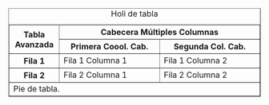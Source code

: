 <!DOCTYPE html>
<html lang="en">
<head>
    <meta charset="UTF-8">
    <title>Document</title>
</head>
<body>
    <div>   
    <table border="1" style=”width: 100%”>
			<caption>Holi de tabla</caption>
			<colgroup>
				<col style="width: 20%"/>
				<col style="width: 40%"/>
				<col style="width: 40%"/>
			</colgroup>
			<thead>
				<tr>
					<th rowspan="2">Tabla Avanzada</th>
					<th colspan="2">Cabecera Múltiples Columnas</th>
				</tr>
				<tr>
					<th>Primera Coool. Cab.</th>
					<th>Segunda Col. Cab.</th>
				</tr>
			</thead>
			<tfoot>
				<tr>
					<td colspan="3">Pie de tabla.</td>
				</tr>
			</tfoot>
			<tbody>
				<tr>
					<th>Fila 1</th>
					<td>Fila 1 Columna 1</td>
					<td>Fila 1 Columna 2</td>
				</tr>
				<tr>
					<th>Fila 2</th>
					<td>Fila 2 Columna 1</td>
					<td>Fila 2 Columna 2</td>
				</tr>
			</tbody>
		</table>
    </div>
</body>
</html>
